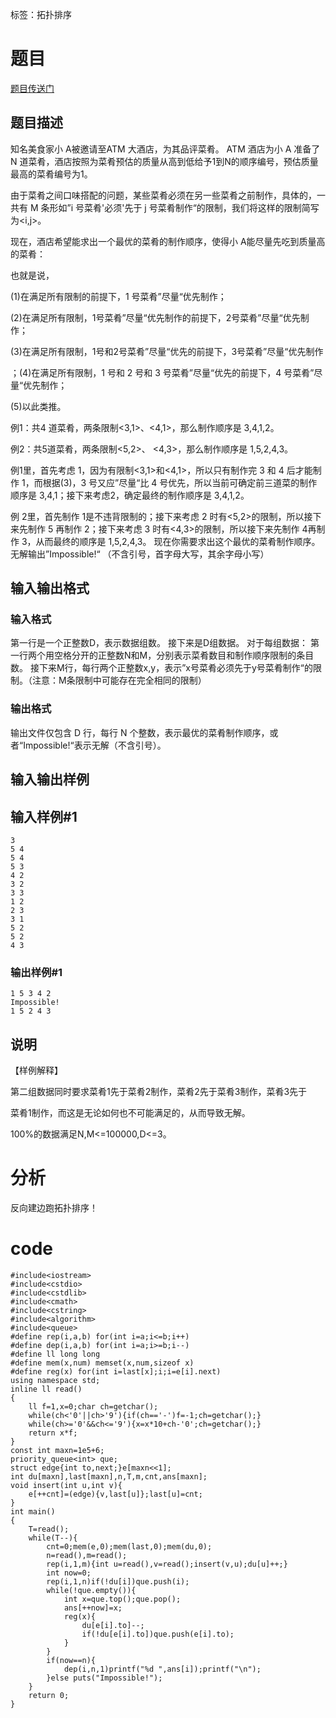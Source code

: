 ﻿---
subtitle: "拓扑的反面是什么？"
tags: 
 - 图论-拓扑排序
grammar_cjkRuby: true
catalog: true
layout:  post
header-img: "img/header/P20.jpg"
preview-img: "/img/preview/P20.jpg"
---
标签：拓扑排序

# 题目

[题目传送门](http://www.lydsy.com/JudgeOnline/problem.php?id=4010)


## 题目描述

知名美食家小 A被邀请至ATM 大酒店，为其品评菜肴。 ATM 酒店为小 A 准备了 N 道菜肴，酒店按照为菜肴预估的质量从高到低给予1到N的顺序编号，预估质量最高的菜肴编号为1。

由于菜肴之间口味搭配的问题，某些菜肴必须在另一些菜肴之前制作，具体的，一共有 M 条形如”i 号菜肴'必须'先于 j 号菜肴制作“的限制，我们将这样的限制简写为<i,j>。

现在，酒店希望能求出一个最优的菜肴的制作顺序，使得小 A能尽量先吃到质量高的菜肴：

也就是说，

(1)在满足所有限制的前提下，1 号菜肴”尽量“优先制作；

(2)在满足所有限制，1号菜肴”尽量“优先制作的前提下，2号菜肴”尽量“优先制作；

(3)在满足所有限制，1号和2号菜肴”尽量“优先的前提下，3号菜肴”尽量“优先制作

；(4)在满足所有限制，1 号和 2 号和 3 号菜肴”尽量“优先的前提下，4 号菜肴”尽量“优先制作；

(5)以此类推。

例1：共4 道菜肴，两条限制<3,1>、<4,1>，那么制作顺序是 3,4,1,2。

例2：共5道菜肴，两条限制<5,2>、 <4,3>，那么制作顺序是 1,5,2,4,3。

例1里，首先考虑 1，因为有限制<3,1>和<4,1>，所以只有制作完 3 和 4 后才能制作 1，而根据(3)，3 号又应”尽量“比 4 号优先，所以当前可确定前三道菜的制作顺序是 3,4,1；接下来考虑2，确定最终的制作顺序是 3,4,1,2。

例 2里，首先制作 1是不违背限制的；接下来考虑 2 时有<5,2>的限制，所以接下来先制作 5 再制作 2；接下来考虑 3 时有<4,3>的限制，所以接下来先制作 4再制作 3，从而最终的顺序是 1,5,2,4,3。 现在你需要求出这个最优的菜肴制作顺序。无解输出”Impossible!“ （不含引号，首字母大写，其余字母小写）

## 输入输出格式
### 输入格式

第一行是一个正整数D，表示数据组数。 接下来是D组数据。 对于每组数据： 第一行两个用空格分开的正整数N和M，分别表示菜肴数目和制作顺序限制的条目数。 接下来M行，每行两个正整数x,y，表示”x号菜肴必须先于y号菜肴制作“的限制。（注意：M条限制中可能存在完全相同的限制）

### 输出格式

输出文件仅包含 D 行，每行 N 个整数，表示最优的菜肴制作顺序，或者“Impossible!“表示无解（不含引号）。

## 输入输出样例

## 输入样例#1
```
3
5 4
5 4
5 3
4 2
3 2
3 3
1 2
2 3
3 1
5 2
5 2
4 3
```
### 输出样例#1
```
1 5 3 4 2 
Impossible! 
1 5 2 4 3
```
## 说明

【样例解释】

第二组数据同时要求菜肴1先于菜肴2制作，菜肴2先于菜肴3制作，菜肴3先于

菜肴1制作，而这是无论如何也不可能满足的，从而导致无解。

100%的数据满足N,M<=100000,D<=3。

# 分析

反向建边跑拓扑排序！

# code
```
#include<iostream>
#include<cstdio>
#include<cstdlib>
#include<cmath>
#include<cstring>
#include<algorithm>
#include<queue>
#define rep(i,a,b) for(int i=a;i<=b;i++)
#define dep(i,a,b) for(int i=a;i>=b;i--)
#define ll long long
#define mem(x,num) memset(x,num,sizeof x)
#define reg(x) for(int i=last[x];i;i=e[i].next)
using namespace std;
inline ll read()
{
	ll f=1,x=0;char ch=getchar();
	while(ch<'0'||ch>'9'){if(ch=='-')f=-1;ch=getchar();}
	while(ch>='0'&&ch<='9'){x=x*10+ch-'0';ch=getchar();}
	return x*f;
}
const int maxn=1e5+6;
priority_queue<int> que;
struct edge{int to,next;}e[maxn<<1];
int du[maxn],last[maxn],n,T,m,cnt,ans[maxn];
void insert(int u,int v){
	e[++cnt]=(edge){v,last[u]};last[u]=cnt;
}
int main()
{
	T=read();
	while(T--){
		cnt=0;mem(e,0);mem(last,0);mem(du,0);
		n=read(),m=read();
		rep(i,1,m){int u=read(),v=read();insert(v,u);du[u]++;}
		int now=0;
		rep(i,1,n)if(!du[i])que.push(i);
		while(!que.empty()){
			int x=que.top();que.pop();
			ans[++now]=x;
			reg(x){
				du[e[i].to]--;
				if(!du[e[i].to])que.push(e[i].to);
			}
		}
        if(now==n){
           	dep(i,n,1)printf("%d ",ans[i]);printf("\n");
        }else puts("Impossible!");
    }
    return 0;
}
```
